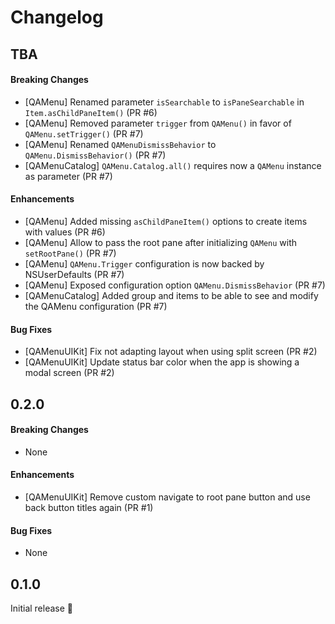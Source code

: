 # Changelog

## TBA

#### Breaking Changes

* [QAMenu] Renamed parameter `isSearchable` to `isPaneSearchable` in `Item.asChildPaneItem()` (PR #6)
* [QAMenu] Removed parameter `trigger` from `QAMenu()` in favor of `QAMenu.setTrigger()` (PR #7)
* [QAMenu] Renamed `QAMenuDismissBehavior` to `QAMenu.DismissBehavior()` (PR #7)
* [QAMenuCatalog] `QAMenu.Catalog.all()` requires now a `QAMenu` instance as parameter (PR #7)

#### Enhancements

* [QAMenu] Added missing `asChildPaneItem()` options to create items with values (PR #6)
* [QAMenu] Allow to pass the root pane after initializing `QAMenu` with `setRootPane()` (PR #7)
* [QAMenu] `QAMenu.Trigger` configuration is now backed by NSUserDefaults  (PR #7)
* [QAMenu] Exposed configuration option `QAMenu.DismissBehavior` (PR #7)
* [QAMenuCatalog] Added group and items to be able to see and modify the QAMenu configuration (PR #7)

#### Bug Fixes

* [QAMenuUIKit] Fix not adapting layout when using split screen (PR #2)
* [QAMenuUIKit] Update status bar color when the app is showing a modal screen (PR #2)


## 0.2.0

#### Breaking Changes

* None

#### Enhancements

* [QAMenuUIKit] Remove custom navigate to root pane button and use back button titles again (PR #1)

#### Bug Fixes

* None


## 0.1.0

Initial release 🎉